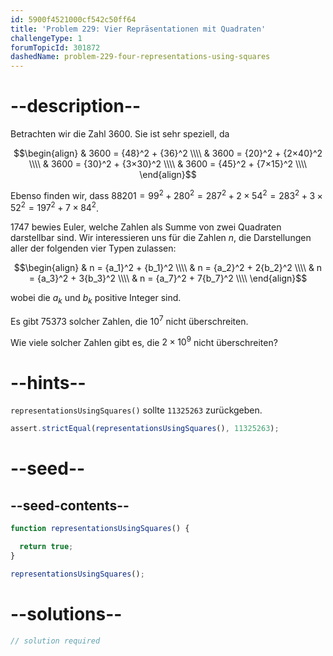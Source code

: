 ```yaml
---
id: 5900f4521000cf542c50ff64
title: 'Problem 229: Vier Repräsentationen mit Quadraten'
challengeType: 1
forumTopicId: 301872
dashedName: problem-229-four-representations-using-squares
---
```


# --description--

Betrachten wir die Zahl 3600. Sie ist sehr speziell, da

$$\begin{align}   & 3600 = {48}^2 + {36}^2   \\\\
  & 3600 = {20}^2 + {2×40}^2 \\\\   & 3600 = {30}^2 + {3×30}^2 \\\\
  & 3600 = {45}^2 + {7×15}^2 \\\\ \end{align}$$

Ebenso finden wir, dass $88201 = {99}^2 + {280}^2 = {287}^2 + 2 × {54}^2 = {283}^2 + 3 × {52}^2 = {197}^2 + 7 × {84}^2$.

1747 bewies Euler, welche Zahlen als Summe von zwei Quadraten darstellbar sind. Wir interessieren uns für die Zahlen $n$, die Darstellungen aller der folgenden vier Typen zulassen:

$$\begin{align}   & n = {a_1}^2 + {b_1}^2  \\\\
  & n = {a_2}^2 + 2{b_2}^2 \\\\   & n = {a_3}^2 + 3{b_3}^2 \\\\
  & n = {a_7}^2 + 7{b_7}^2 \\\\ \end{align}$$

wobei die $a_k$ und $b_k$ positive Integer sind.

Es gibt 75373 solcher Zahlen, die ${10}^7$ nicht überschreiten.

Wie viele solcher Zahlen gibt es, die $2 × {10}^9$ nicht überschreiten?

# --hints--

`representationsUsingSquares()` sollte `11325263` zurückgeben.

```js
assert.strictEqual(representationsUsingSquares(), 11325263);
```

# --seed--

## --seed-contents--

```js
function representationsUsingSquares() {

  return true;
}

representationsUsingSquares();
```

# --solutions--

```js
// solution required
```
